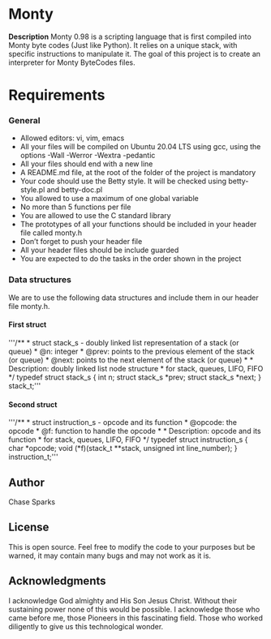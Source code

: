 # Monty

**Description**
Monty 0.98 is a scripting language that is first compiled into Monty byte codes (Just like Python). It relies on a unique stack, with specific instructions to manipulate it. The goal of this project is to create an interpreter for Monty ByteCodes files.

# Requirements
### General
- Allowed editors: vi, vim, emacs
- All your files will be compiled on Ubuntu 20.04 LTS using gcc, using the options -Wall -Werror -Wextra -pedantic
- All your files should end with a new line
- A README.md file, at the root of the folder of the project is mandatory
- Your code should use the Betty style. It will be checked using betty-style.pl and betty-doc.pl
- You allowed to use a maximum of one global variable
- No more than 5 functions per file
- You are allowed to use the C standard library
- The prototypes of all your functions should be included in your header file called monty.h
- Don’t forget to push your header file
- All your header files should be include guarded
- You are expected to do the tasks in the order shown in the project

### Data structures
We are to use the following data structures and include them in our header file monty.h.

#### First struct
'''/**
 \* struct stack_s - doubly linked list representation of a stack (or queue)
 \* @n: integer
 \* @prev: points to the previous element of the stack (or queue)
 \* @next: points to the next element of the stack (or queue)
 \*
 \* Description: doubly linked list node structure
 \* for stack, queues, LIFO, FIFO
 \*/
typedef struct stack_s
{
        int n;
        struct stack_s *prev;
        struct stack_s *next;
} stack_t;'''

#### Second struct
'''/**
 \* struct instruction_s - opcode and its function
 \* @opcode: the opcode
 \* @f: function to handle the opcode
 \*
 \* Description: opcode and its function
 \* for stack, queues, LIFO, FIFO
 \*/
typedef struct instruction_s
{
        char *opcode;
        void (*f)(stack_t **stack, unsigned int line_number);
} instruction_t;'''

## Author
Chase Sparks

## License
This is open source. Feel free to modify the code to your purposes but be warned, it may contain many bugs and may not work as it is.

## Acknowledgments
I acknowledge God almighty and His Son Jesus Christ. Without their sustaining power none of this would be possible. I acknowledge those who came before me, those Pioneers in this fascinating field. Those who worked diligently to give us this technological wonder.